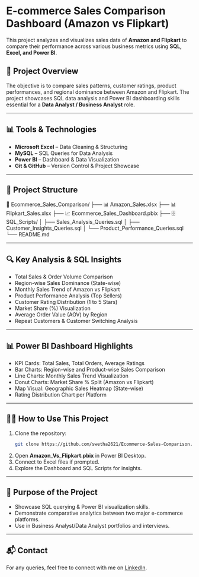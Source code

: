 # E-commerce Sales Comparison Dashboard (Amazon vs Flipkart)

This project analyzes and visualizes sales data of **Amazon and Flipkart** to compare their performance across various business metrics using **SQL, Excel, and Power BI**. 

## 🚀 Project Overview
The objective is to compare sales patterns, customer ratings, product performances, and regional dominance between Amazon and Flipkart. The project showcases SQL data analysis and Power BI dashboarding skills essential for a **Data Analyst / Business Analyst** role.

---

## 📊 Tools & Technologies
- **Microsoft Excel** – Data Cleaning & Structuring
- **MySQL** – SQL Queries for Data Analysis
- **Power BI** – Dashboard & Data Visualization
- **Git & GitHub** – Version Control & Project Showcase

---

## 📂 Project Structure
📁 Ecommerce_Sales_Comparison/
├── 📊 Amazon_Sales.xlsx
├── 📊 Flipkart_Sales.xlsx
├── 📈 Ecommerce_Sales_Dashboard.pbix
├── 🗄️ SQL_Scripts/
│ ├── Sales_Analysis_Queries.sql
│ ├── Customer_Insights_Queries.sql
│ └── Product_Performance_Queries.sql
└── README.md


---

## 🔍 Key Analysis & SQL Insights
- Total Sales & Order Volume Comparison
- Region-wise Sales Dominance (State-wise)
- Monthly Sales Trend of Amazon vs Flipkart
- Product Performance Analysis (Top Sellers)
- Customer Rating Distribution (1 to 5 Stars)
- Market Share (%) Visualization
- Average Order Value (AOV) by Region
- Repeat Customers & Customer Switching Analysis

---

## 📊 Power BI Dashboard Highlights
- KPI Cards: Total Sales, Total Orders, Average Ratings
- Bar Charts: Region-wise and Product-wise Sales Comparison
- Line Charts: Monthly Sales Trend Visualization
- Donut Charts: Market Share % Split (Amazon vs Flipkart)
- Map Visual: Geographic Sales Heatmap (State-wise)
- Rating Distribution Chart per Platform

---

## 🧑‍💻 How to Use This Project
1. Clone the repository:
    ```bash
    git clone https://github.com/swetha2621/Ecommerce-Sales-Comparison.git
    ```
2. Open **Amazon_Vs_Flipkart.pbix** in Power BI Desktop.
3. Connect to Excel files if prompted.
4. Explore the Dashboard and SQL Scripts for insights.

---

## 🎯 Purpose of the Project
- Showcase SQL querying & Power BI visualization skills.
- Demonstrate comparative analytics between two major e-commerce platforms.
- Use in Business Analyst/Data Analyst portfolios and interviews.

---

## 📬 Contact
For any queries, feel free to connect with me on [LinkedIn](https://www.linkedin.com/in/swetha-karampudi/?trk=PROFILE_DROP_DOWN).
